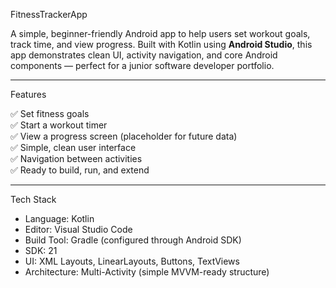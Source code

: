 FitnessTrackerApp

A simple, beginner-friendly Android app to help users set workout goals, track time, and view progress. Built with Kotlin using **Android Studio**, this app demonstrates clean UI, activity navigation, and core Android components — perfect for a junior software developer portfolio.

---

Features

✅ Set fitness goals  
✅ Start a workout timer  
✅ View a progress screen (placeholder for future data)  
✅ Simple, clean user interface  
✅ Navigation between activities  
✅ Ready to build, run, and extend

---

Tech Stack

- Language: Kotlin  
- Editor: Visual Studio Code
- Build Tool: Gradle (configured through Android SDK) 
- SDK: 21  
- UI: XML Layouts, LinearLayouts, Buttons, TextViews  
- Architecture: Multi-Activity (simple MVVM-ready structure)
